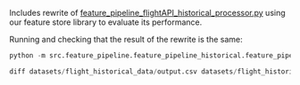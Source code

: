 Includes rewrite of [feature_pipeline_flightAPI_historical_processor.py](./src/feature_pipeline/feature_pipeline_historical/feature_pipeline_historical_flight/feature_pipeline_flightAPI_historical_processor.py) using our feature store library to evaluate its performance.

Running and checking that the result of the rewrite is the same:
```python
python -m src.feature_pipeline.feature_pipeline_historical.feature_pipeline_historical_flight.feature_pipeline_flightAPI_historical_processor

diff datasets/flight_historical_data/output.csv datasets/flight_historical_data/original_output.csv
```
